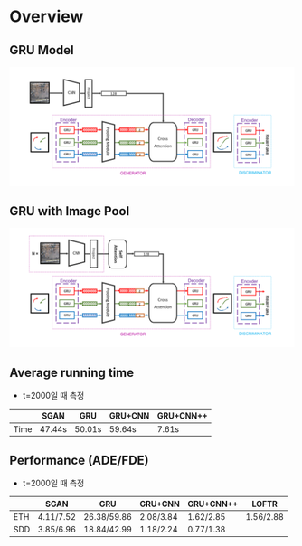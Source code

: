 # Overview
## GRU Model
![](assets/sgan-modified-no-pool.png)

## GRU with Image Pool
![](assets/sgan-modified-pool.png)

## Average running time
- t=2000일 때 측정

|      | SGAN   | GRU    | GRU+CNN | GRU+CNN++ |
| ---- | ------ | ------ | ------- | --------- |
| Time | 47.44s | 50.01s | 59.64s  | 7.61s     |



## Performance (ADE/FDE)
- t=2000일 때 측정

|     | SGAN      | GRU         | GRU+CNN   | GRU+CNN++ | LOFTR     |
| --- | --------- | ----------- | --------- | --------- | --------- |
| ETH | 4.11/7.52 | 26.38/59.86 | 2.08/3.84 | 1.62/2.85 | 1.56/2.88 |
| SDD | 3.85/6.96 | 18.84/42.99 | 1.18/2.24 | 0.77/1.38 |           |